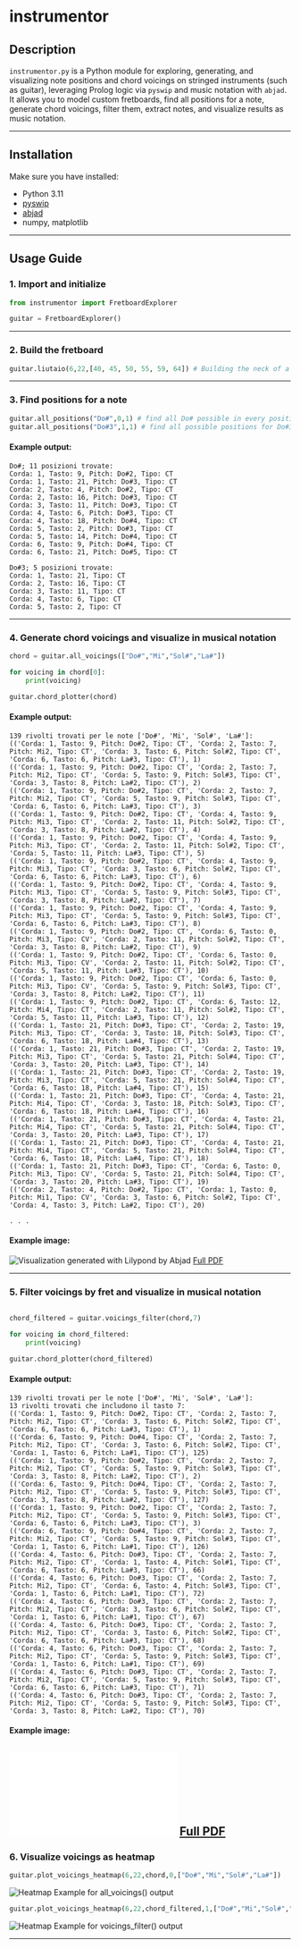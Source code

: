 # instrumentor

## Description

`instrumentor.py` is a Python module for exploring, generating, and visualizing note positions and chord voicings on stringed instruments (such as guitar), leveraging Prolog logic via `pyswip` and music notation with `abjad`. It allows you to model custom fretboards, find all positions for a note, generate chord voicings, filter them, extract notes, and visualize results as music notation.

---

## Installation

Make sure you have installed:
- Python 3.11
- [pyswip](https://github.com/yuce/pyswip)
- [abjad](https://abjad.github.io/)
- numpy, matplotlib

---

## Usage Guide

### 1. Import and initialize

```python
from instrumentor import FretboardExplorer

guitar = FretboardExplorer()
```
---

### 2. Build the fretboard

```python
guitar.liutaio(6,22,[40, 45, 50, 55, 59, 64]) # Building the neck of a 6-string guitar with 22 frets in standard tuning (in MIDI)

```

---

### 3. Find positions for a note

```python
guitar.all_positions("Do#",0,1) # find all Do# possible in every position and octave
guitar.all_positions("Do#3",1,1) # find all possible positions for Do#3
```
#### Example output:
```
Do#; 11 posizioni trovate:
Corda: 1, Tasto: 9, Pitch: Do#2, Tipo: CT
Corda: 1, Tasto: 21, Pitch: Do#3, Tipo: CT
Corda: 2, Tasto: 4, Pitch: Do#2, Tipo: CT
Corda: 2, Tasto: 16, Pitch: Do#3, Tipo: CT
Corda: 3, Tasto: 11, Pitch: Do#3, Tipo: CT
Corda: 4, Tasto: 6, Pitch: Do#3, Tipo: CT
Corda: 4, Tasto: 18, Pitch: Do#4, Tipo: CT
Corda: 5, Tasto: 2, Pitch: Do#3, Tipo: CT
Corda: 5, Tasto: 14, Pitch: Do#4, Tipo: CT
Corda: 6, Tasto: 9, Pitch: Do#4, Tipo: CT
Corda: 6, Tasto: 21, Pitch: Do#5, Tipo: CT
```

```
Do#3; 5 posizioni trovate:
Corda: 1, Tasto: 21, Tipo: CT
Corda: 2, Tasto: 16, Tipo: CT
Corda: 3, Tasto: 11, Tipo: CT
Corda: 4, Tasto: 6, Tipo: CT
Corda: 5, Tasto: 2, Tipo: CT
```


---

### 4. Generate chord voicings and visualize in musical notation

```python
chord = guitar.all_voicings(["Do#","Mi","Sol#","La#"])

for voicing in chord[0]:
    print(voicing)

guitar.chord_plotter(chord)

```

#### Example output:
```
139 rivolti trovati per le note ['Do#', 'Mi', 'Sol#', 'La#']:
(('Corda: 1, Tasto: 9, Pitch: Do#2, Tipo: CT', 'Corda: 2, Tasto: 7, Pitch: Mi2, Tipo: CT', 'Corda: 3, Tasto: 6, Pitch: Sol#2, Tipo: CT', 'Corda: 6, Tasto: 6, Pitch: La#3, Tipo: CT'), 1)
(('Corda: 1, Tasto: 9, Pitch: Do#2, Tipo: CT', 'Corda: 2, Tasto: 7, Pitch: Mi2, Tipo: CT', 'Corda: 5, Tasto: 9, Pitch: Sol#3, Tipo: CT', 'Corda: 3, Tasto: 8, Pitch: La#2, Tipo: CT'), 2)
(('Corda: 1, Tasto: 9, Pitch: Do#2, Tipo: CT', 'Corda: 2, Tasto: 7, Pitch: Mi2, Tipo: CT', 'Corda: 5, Tasto: 9, Pitch: Sol#3, Tipo: CT', 'Corda: 6, Tasto: 6, Pitch: La#3, Tipo: CT'), 3)
(('Corda: 1, Tasto: 9, Pitch: Do#2, Tipo: CT', 'Corda: 4, Tasto: 9, Pitch: Mi3, Tipo: CT', 'Corda: 2, Tasto: 11, Pitch: Sol#2, Tipo: CT', 'Corda: 3, Tasto: 8, Pitch: La#2, Tipo: CT'), 4)
(('Corda: 1, Tasto: 9, Pitch: Do#2, Tipo: CT', 'Corda: 4, Tasto: 9, Pitch: Mi3, Tipo: CT', 'Corda: 2, Tasto: 11, Pitch: Sol#2, Tipo: CT', 'Corda: 5, Tasto: 11, Pitch: La#3, Tipo: CT'), 5)
(('Corda: 1, Tasto: 9, Pitch: Do#2, Tipo: CT', 'Corda: 4, Tasto: 9, Pitch: Mi3, Tipo: CT', 'Corda: 3, Tasto: 6, Pitch: Sol#2, Tipo: CT', 'Corda: 6, Tasto: 6, Pitch: La#3, Tipo: CT'), 6)
(('Corda: 1, Tasto: 9, Pitch: Do#2, Tipo: CT', 'Corda: 4, Tasto: 9, Pitch: Mi3, Tipo: CT', 'Corda: 5, Tasto: 9, Pitch: Sol#3, Tipo: CT', 'Corda: 3, Tasto: 8, Pitch: La#2, Tipo: CT'), 7)
(('Corda: 1, Tasto: 9, Pitch: Do#2, Tipo: CT', 'Corda: 4, Tasto: 9, Pitch: Mi3, Tipo: CT', 'Corda: 5, Tasto: 9, Pitch: Sol#3, Tipo: CT', 'Corda: 6, Tasto: 6, Pitch: La#3, Tipo: CT'), 8)
(('Corda: 1, Tasto: 9, Pitch: Do#2, Tipo: CT', 'Corda: 6, Tasto: 0, Pitch: Mi3, Tipo: CV', 'Corda: 2, Tasto: 11, Pitch: Sol#2, Tipo: CT', 'Corda: 3, Tasto: 8, Pitch: La#2, Tipo: CT'), 9)
(('Corda: 1, Tasto: 9, Pitch: Do#2, Tipo: CT', 'Corda: 6, Tasto: 0, Pitch: Mi3, Tipo: CV', 'Corda: 2, Tasto: 11, Pitch: Sol#2, Tipo: CT', 'Corda: 5, Tasto: 11, Pitch: La#3, Tipo: CT'), 10)
(('Corda: 1, Tasto: 9, Pitch: Do#2, Tipo: CT', 'Corda: 6, Tasto: 0, Pitch: Mi3, Tipo: CV', 'Corda: 5, Tasto: 9, Pitch: Sol#3, Tipo: CT', 'Corda: 3, Tasto: 8, Pitch: La#2, Tipo: CT'), 11)
(('Corda: 1, Tasto: 9, Pitch: Do#2, Tipo: CT', 'Corda: 6, Tasto: 12, Pitch: Mi4, Tipo: CT', 'Corda: 2, Tasto: 11, Pitch: Sol#2, Tipo: CT', 'Corda: 5, Tasto: 11, Pitch: La#3, Tipo: CT'), 12)
(('Corda: 1, Tasto: 21, Pitch: Do#3, Tipo: CT', 'Corda: 2, Tasto: 19, Pitch: Mi3, Tipo: CT', 'Corda: 3, Tasto: 18, Pitch: Sol#3, Tipo: CT', 'Corda: 6, Tasto: 18, Pitch: La#4, Tipo: CT'), 13)
(('Corda: 1, Tasto: 21, Pitch: Do#3, Tipo: CT', 'Corda: 2, Tasto: 19, Pitch: Mi3, Tipo: CT', 'Corda: 5, Tasto: 21, Pitch: Sol#4, Tipo: CT', 'Corda: 3, Tasto: 20, Pitch: La#3, Tipo: CT'), 14)
(('Corda: 1, Tasto: 21, Pitch: Do#3, Tipo: CT', 'Corda: 2, Tasto: 19, Pitch: Mi3, Tipo: CT', 'Corda: 5, Tasto: 21, Pitch: Sol#4, Tipo: CT', 'Corda: 6, Tasto: 18, Pitch: La#4, Tipo: CT'), 15)
(('Corda: 1, Tasto: 21, Pitch: Do#3, Tipo: CT', 'Corda: 4, Tasto: 21, Pitch: Mi4, Tipo: CT', 'Corda: 3, Tasto: 18, Pitch: Sol#3, Tipo: CT', 'Corda: 6, Tasto: 18, Pitch: La#4, Tipo: CT'), 16)
(('Corda: 1, Tasto: 21, Pitch: Do#3, Tipo: CT', 'Corda: 4, Tasto: 21, Pitch: Mi4, Tipo: CT', 'Corda: 5, Tasto: 21, Pitch: Sol#4, Tipo: CT', 'Corda: 3, Tasto: 20, Pitch: La#3, Tipo: CT'), 17)
(('Corda: 1, Tasto: 21, Pitch: Do#3, Tipo: CT', 'Corda: 4, Tasto: 21, Pitch: Mi4, Tipo: CT', 'Corda: 5, Tasto: 21, Pitch: Sol#4, Tipo: CT', 'Corda: 6, Tasto: 18, Pitch: La#4, Tipo: CT'), 18)
(('Corda: 1, Tasto: 21, Pitch: Do#3, Tipo: CT', 'Corda: 6, Tasto: 0, Pitch: Mi3, Tipo: CV', 'Corda: 5, Tasto: 21, Pitch: Sol#4, Tipo: CT', 'Corda: 3, Tasto: 20, Pitch: La#3, Tipo: CT'), 19)
(('Corda: 2, Tasto: 4, Pitch: Do#2, Tipo: CT', 'Corda: 1, Tasto: 0, Pitch: Mi1, Tipo: CV', 'Corda: 3, Tasto: 6, Pitch: Sol#2, Tipo: CT', 'Corda: 4, Tasto: 3, Pitch: La#2, Tipo: CT'), 20)

. . .

```
#### Example image:
![Visualization generated with Lilypond by Abjad](examples/img_chord_visualization.png)
[Full PDF](examples/chord_visualization.pdf)

---

### 5. Filter voicings by fret and visualize in musical notation

```python

chord_filtered = guitar.voicings_filter(chord,7)

for voicing in chord_filtered:
    print(voicing)

guitar.chord_plotter(chord_filtered)

```

#### Example output:
```
139 rivolti trovati per le note ['Do#', 'Mi', 'Sol#', 'La#']:
13 rivolti trovati che includono il tasto 7:
(('Corda: 1, Tasto: 9, Pitch: Do#2, Tipo: CT', 'Corda: 2, Tasto: 7, Pitch: Mi2, Tipo: CT', 'Corda: 3, Tasto: 6, Pitch: Sol#2, Tipo: CT', 'Corda: 6, Tasto: 6, Pitch: La#3, Tipo: CT'), 1)
(('Corda: 6, Tasto: 9, Pitch: Do#4, Tipo: CT', 'Corda: 2, Tasto: 7, Pitch: Mi2, Tipo: CT', 'Corda: 3, Tasto: 6, Pitch: Sol#2, Tipo: CT', 'Corda: 1, Tasto: 6, Pitch: La#1, Tipo: CT'), 125)
(('Corda: 1, Tasto: 9, Pitch: Do#2, Tipo: CT', 'Corda: 2, Tasto: 7, Pitch: Mi2, Tipo: CT', 'Corda: 5, Tasto: 9, Pitch: Sol#3, Tipo: CT', 'Corda: 3, Tasto: 8, Pitch: La#2, Tipo: CT'), 2)
(('Corda: 6, Tasto: 9, Pitch: Do#4, Tipo: CT', 'Corda: 2, Tasto: 7, Pitch: Mi2, Tipo: CT', 'Corda: 5, Tasto: 9, Pitch: Sol#3, Tipo: CT', 'Corda: 3, Tasto: 8, Pitch: La#2, Tipo: CT'), 127)
(('Corda: 1, Tasto: 9, Pitch: Do#2, Tipo: CT', 'Corda: 2, Tasto: 7, Pitch: Mi2, Tipo: CT', 'Corda: 5, Tasto: 9, Pitch: Sol#3, Tipo: CT', 'Corda: 6, Tasto: 6, Pitch: La#3, Tipo: CT'), 3)
(('Corda: 6, Tasto: 9, Pitch: Do#4, Tipo: CT', 'Corda: 2, Tasto: 7, Pitch: Mi2, Tipo: CT', 'Corda: 5, Tasto: 9, Pitch: Sol#3, Tipo: CT', 'Corda: 1, Tasto: 6, Pitch: La#1, Tipo: CT'), 126)
(('Corda: 4, Tasto: 6, Pitch: Do#3, Tipo: CT', 'Corda: 2, Tasto: 7, Pitch: Mi2, Tipo: CT', 'Corda: 1, Tasto: 4, Pitch: Sol#1, Tipo: CT', 'Corda: 6, Tasto: 6, Pitch: La#3, Tipo: CT'), 66)
(('Corda: 4, Tasto: 6, Pitch: Do#3, Tipo: CT', 'Corda: 2, Tasto: 7, Pitch: Mi2, Tipo: CT', 'Corda: 6, Tasto: 4, Pitch: Sol#3, Tipo: CT', 'Corda: 1, Tasto: 6, Pitch: La#1, Tipo: CT'), 72)
(('Corda: 4, Tasto: 6, Pitch: Do#3, Tipo: CT', 'Corda: 2, Tasto: 7, Pitch: Mi2, Tipo: CT', 'Corda: 3, Tasto: 6, Pitch: Sol#2, Tipo: CT', 'Corda: 1, Tasto: 6, Pitch: La#1, Tipo: CT'), 67)
(('Corda: 4, Tasto: 6, Pitch: Do#3, Tipo: CT', 'Corda: 2, Tasto: 7, Pitch: Mi2, Tipo: CT', 'Corda: 3, Tasto: 6, Pitch: Sol#2, Tipo: CT', 'Corda: 6, Tasto: 6, Pitch: La#3, Tipo: CT'), 68)
(('Corda: 4, Tasto: 6, Pitch: Do#3, Tipo: CT', 'Corda: 2, Tasto: 7, Pitch: Mi2, Tipo: CT', 'Corda: 5, Tasto: 9, Pitch: Sol#3, Tipo: CT', 'Corda: 1, Tasto: 6, Pitch: La#1, Tipo: CT'), 69)
(('Corda: 4, Tasto: 6, Pitch: Do#3, Tipo: CT', 'Corda: 2, Tasto: 7, Pitch: Mi2, Tipo: CT', 'Corda: 5, Tasto: 9, Pitch: Sol#3, Tipo: CT', 'Corda: 6, Tasto: 6, Pitch: La#3, Tipo: CT'), 71)
(('Corda: 4, Tasto: 6, Pitch: Do#3, Tipo: CT', 'Corda: 2, Tasto: 7, Pitch: Mi2, Tipo: CT', 'Corda: 5, Tasto: 9, Pitch: Sol#3, Tipo: CT', 'Corda: 3, Tasto: 8, Pitch: La#2, Tipo: CT'), 70)
```
#### Example image:
![Visualization generated with Lilypond by Abjad.](examples/filtered_chord_visualization.pdf)
[Full PDF](examples/filtered_chord_visualization.pdf)
---

### 6. Visualize voicings as heatmap

```python
guitar.plot_voicings_heatmap(6,22,chord,0,["Do#","Mi","Sol#","La#"])
```
![Heatmap Example for all_voicings() output](examples/heatmap_chord.png)

```python
guitar.plot_voicings_heatmap(6,22,chord_filtered,1,["Do#","Mi","Sol#","La#"])
```
![Heatmap Example for voicings_filter() output](examples/heatmap_filtered_chord.png)


---
